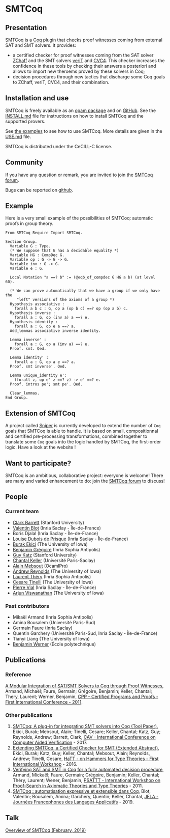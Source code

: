 # SMTCoq

## Presentation
SMTCoq is a [Coq](http://coq.inria.fr) plugin that checks proof witnesses coming from external SAT and SMT solvers. It provides:
* a certified checker for proof witnesses coming from the SAT solver [ZChaff](http://www.princeton.edu/~chaff/zchaff.html) and the SMT solvers [veriT](http://www.verit-solver.org) and [CVC4](http://cvc4.cs.stanford.edu/web). This checker increases the confidence in these tools by checking their answers a posteriori and allows to import new theroems proved by these solvers in Coq;
* decision procedures through new tactics that discharge some Coq goals to ZChaff, veriT, CVC4, and their combination.

## Installation and use
SMTCoq is freely available as an [opam package](https://coq.inria.fr/opam/extra-dev/packages/coq-smtcoq) and on [GitHub](https://github.com/smtcoq/smtcoq). See the [INSTALL.md](https://github.com/smtcoq/smtcoq/blob/master/INSTALL.md) file for instructions on how to install SMTCoq and the supported provers.

See [the examples](https://github.com/smtcoq/smtcoq/blob/master/examples/Example.v) to see how to use SMTCoq. More details are given in the [USE.md](https://github.com/smtcoq/smtcoq/blob/master/USE.md) file.

SMTCoq is distributed under the CeCILL-C license.

## Community
If you have any question or remark, you are invited to join the
[SMTCoq forum](https://framateam.org/smtcoq).

Bugs can be reported on [github](https://github.com/smtcoq/smtcoq/issues).

## Example
Here is a very small example of the possibilities of SMTCoq: automatic proofs in group theory.

```coq
From SMTCoq Require Import SMTCoq.

Section Group.
  Variable G : Type.
  (* We suppose that G has a decidable equality *)
  Variable HG : CompDec G.
  Variable op : G -> G -> G.
  Variable inv : G -> G.
  Variable e : G.

  Local Notation "a ==? b" := (@eqb_of_compdec G HG a b) (at level 60).

  (* We can prove automatically that we have a group if we only have the
     "left" versions of the axioms of a group *)
  Hypothesis associative :
    forall a b c : G, op a (op b c) ==? op (op a b) c.
  Hypothesis inverse :
    forall a : G, op (inv a) a ==? e.
  Hypothesis identity :
    forall a : G, op e a ==? a.
  Add_lemmas associative inverse identity.

  Lemma inverse' :
    forall a : G, op a (inv a) ==? e.
  Proof. smt. Qed.

  Lemma identity' :
    forall a : G, op a e ==? a.
  Proof. smt inverse'. Qed.

  Lemma unique_identity e':
    (forall z, op e' z ==? z) -> e' ==? e.
  Proof. intros pe'; smt pe'. Qed.

  Clear_lemmas.
End Group.
```

## Extension of SMTCoq

A project called [Sniper](https://smtcoq.github.io/sniper) is currently developed 
to extend the number of `Coq` goals that SMTCoq is able to handle.
It is based on small, compositionnal and certified pre-processing transformations,
combined together to translate some `Coq` goals into the logic handled by SMTCoq, 
the first-order logic. Have a look at the website !

## Want to participate?

SMTCoq is an ambitious, collaborative project: everyone is welcome!
There are many and varied enhancement to do: join the [SMTCoq
forum](https://framateam.org/smtcoq) to discuss!

## People
### Current team
* [Clark Barrett](http://www.cs.nyu.edu/~barrett) (Stanford University)
* [Valentin Blot](https://valentinblot.org/pro) (Inria Saclay - Île-de-France)
* Boris Djalal (Inria Saclay - Île-de-France)
* [Louise Dubois de Prisque](https://louiseddp.github.io/) (Inria Saclay - Île-de-France)
* [Burak Ekici](http://ekiciburak.github.io/) (The University of Iowa)
* [Benjamin Grégoire](https://www-sop.inria.fr/members/Benjamin.Gregoire/) (Inria Sophia Antipolis)
* [Guy Katz](http://stanford.edu/~guyk) (Stanford University)
* [Chantal Keller](https://www.lri.fr/~keller/index-en.html) (Université Paris-Saclay)
* [Alain Mebsout](https://mebsout.github.io/) (OcamlPro)
* [Andrew Reynolds](http://homepage.divms.uiowa.edu/~ajreynol) (The University of Iowa)
* [Laurent Théry](https://www-sop.inria.fr/marelle/Laurent.Thery/moi.html) (Inria Sophia Antipolis)
* [Cesare Tinelli](http://homepage.cs.uiowa.edu/~tinelli) (The University of Iowa)
* [Pierre Vial](https://pierrevial.github.io) (Inria Saclay - Île-de-France)
* [Arjun Viswanathan](http://homepage.divms.uiowa.edu/~viswanathn) (The University of Iowa)

### Past contributors
* Mikaël Armand (Inria Sophia Antipolis)
* Amina Bousalem (Université Paris-Sud)
* Germain Faure (Inria Saclay)
* Quentin Garchery (Université Paris-Sud, Inria Saclay - Île-de-France)
* Tianyi Liang (The University of Iowa)
* [Benjamin Werner](http://www.lix.polytechnique.fr/Labo/Benjamin.Werner) (École polytechnique)


## Publications
### Reference
[A Modular Integration of SAT/SMT Solvers to Coq through Proof Witnesses](http://hal.inria.fr/docs/00/63/91/30/PDF/cpp11.pdf), Armand, Michaël; Faure, Germain; Grégoire, Benjamin; Keller, Chantal; Thery, Laurent; Werner, Benjamin, [CPP - Certified Programs and Proofs - First International Conference - 2011](http://formes.asia/cpp).

### Other publications
1. [SMTCoq: A plug-in for integrating SMT solvers into Coq (Tool Paper)](http://homepage.divms.uiowa.edu/~tinelli/papers/EkiEtAl-CAV-17.pdf), Ekici, Burak; Mebsout, Alain; Tinelli, Cesare; Keller, Chantal; Katz, Guy; Reynolds, Andrew; Barrett, Clark, [CAV - International Conference on Computer Aided Verification](http://cavconference.org/2017) - 2017.
2. [Extending SMTCoq, a Certified Checker for SMT (Extended Abstract)](https://hal.inria.fr/hal-01388984/document), Ekici, Burak; Katz, Guy; Keller, Chantal; Mebsout, Alain; Reynolds, Andrew; Tinelli, Cesare, [HaTT - on Hammers for Type Theories - First International Workshop](https://hatt2016.inria.fr) - 2016.
3. [Verifying SAT and SMT in Coq for a fully automated decision procedure](http://hal.inria.fr/docs/00/61/40/41/PDF/ArmandAl.pdf), Armand, Mickaël; Faure, Germain; Grégoire, Benjamin; Keller, Chantal; Théry, Laurent; Wener, Benjamin, [PSATTT - International Workshop on Proof-Search in Axiomatic Theories and Type Theories](http://www.lix.polytechnique.fr/~lengrand/Events/PSATTT11) - 2011.
4. [SMTCoq : automatisation expressive et extensible dans Coq](https://hal.archives-ouvertes.fr/hal-02369249), Blot, Valentin; Bousalem, Amina; Garchery, Quentin; Keller, Chantal, [JFLA - Journées Francophones des Langages Applicatifs](http://dpt-info.u-strasbg.fr/~magaud/JFLA2019) - 2019.


## Talk
[Overview of SMTCoq (February, 2019)](https://github.com/smtcoq/smtcoq.github.io/blob/master/documents/overview_19-02-11.pdf)
